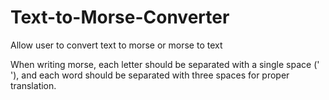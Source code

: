 # Text-to-Morse-Converter

Allow user to convert text to morse or morse to text

When writing morse, each letter should be separated with a single space (' '), and each word should be separated with three spaces for proper translation.
